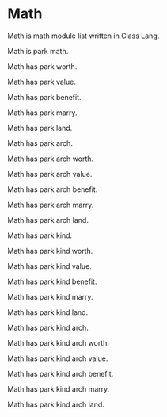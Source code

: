 # Math

Math is math module list written in Class Lang.

Math is park math.

Math has park worth.

Math has park value.

Math has park benefit.

Math has park marry.

Math has park land.

Math has park arch.

Math has park arch worth.

Math has park arch value.

Math has park arch benefit.

Math has park arch marry.

Math has park arch land.

Math has park kind.

Math has park kind worth.

Math has park kind value.

Math has park kind benefit.

Math has park kind marry.

Math has park kind land.

Math has park kind arch.

Math has park kind arch worth.

Math has park kind arch value.

Math has park kind arch benefit.

Math has park kind arch marry.

Math has park kind arch land.